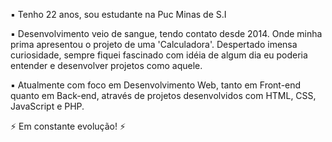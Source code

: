 ▪️ Tenho 22 anos, sou estudante na Puc Minas de S.I

▪️ Desenvolvimento veio de sangue, tendo contato desde 2014. Onde minha prima apresentou o projeto de uma 'Calculadora'. Despertado
imensa curiosidade, sempre fiquei fascinado com idéia de algum dia eu poderia entender e desenvolver projetos como aquele.

▪️ Atualmente com foco em Desenvolvimento Web, tanto em Front-end quanto em Back-end, através de projetos desenvolvidos com HTML, CSS, JavaScript e PHP.

⚡ Em constante evolução! ⚡

